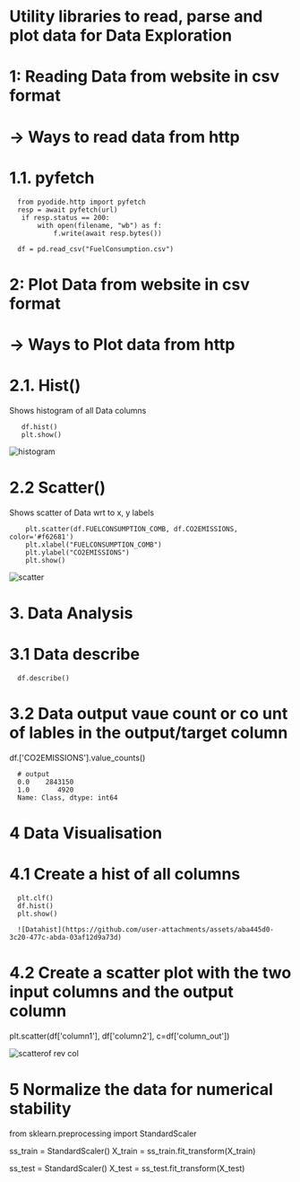 # Utility libraries to read, parse and plot data for Data Exploration 

# 1:  Reading Data from website in csv format
   # -> Ways to read data from http

   # 1.1. pyfetch
      from pyodide.http import pyfetch
      resp = await pyfetch(url)
       if resp.status == 200:
           with open(filename, "wb") as f:
               f.write(await resp.bytes())
   
      df = pd.read_csv("FuelConsumption.csv")


      
# 2:  Plot Data from website in csv format
   # -> Ways to Plot data from http

   # 2.1. Hist()
   Shows histogram of all Data columns 
   
       df.hist()
       plt.show()
       
   ![histogram](https://github.com/user-attachments/assets/ede4b86d-49e0-4cf9-bc5e-47e7b29ad576)
       
   # 2.2 Scatter() 
   Shows scatter of Data wrt to x, y labels
   
        plt.scatter(df.FUELCONSUMPTION_COMB, df.CO2EMISSIONS,  color='#f62681')
        plt.xlabel("FUELCONSUMPTION_COMB")
        plt.ylabel("CO2EMISSIONS")
        plt.show()
        
   ![scatter](https://github.com/user-attachments/assets/162ca8dd-c6f7-4227-8493-02645282d475)

# 3. Data Analysis 

   # 3.1 Data describe

      df.describe()
   # 3.2 Data output vaue count or co unt of lables in the output/target column 

   df.['CO2EMISSIONS'].value_counts()

      # output
      0.0    2843150
      1.0       4920
      Name: Class, dtype: int64


# 4 Data Visualisation
   # 4.1 Create a hist of all columns
      plt.clf()
      df.hist()
      plt.show()
      
      ![Datahist](https://github.com/user-attachments/assets/aba445d0-3c20-477c-abda-03af12d9a73d)

   # 4.2 Create a scatter plot with the two input columns and the output column
plt.scatter(df['column1'], df['column2'], c=df['column_out'])


![scatterof rev col](https://github.com/user-attachments/assets/fecde2a3-2df2-4329-8eef-cd1e7d83c455)

# 5 Normalize the data for numerical stability

   from sklearn.preprocessing import StandardScaler
   
   ss_train = StandardScaler()
   X_train = ss_train.fit_transform(X_train)
   
   ss_test = StandardScaler()
   X_test = ss_test.fit_transform(X_test)
